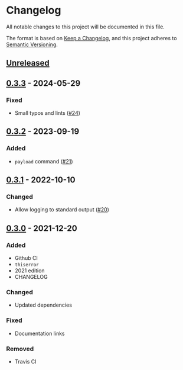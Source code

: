 # Changelog

All notable changes to this project will be documented in this file.

The format is based on [Keep a Changelog](https://keepachangelog.com/en/1.0.0/),
and this project adheres to [Semantic Versioning](https://semver.org/spec/v2.0.0.html).

## [Unreleased]

## [0.3.3] - 2024-05-29

### Fixed

- Small typos and lints ([#24](https://github.com/gadomski/sbd-rs/pull/24))

## [0.3.2] - 2023-09-19

### Added

- `payload` command ([#21](https://github.com/gadomski/sbd-rs/pull/21))

## [0.3.1] - 2022-10-10

### Changed

- Allow logging to standard output ([#20](https://github.com/gadomski/sbd-rs/pull/20))

## [0.3.0] - 2021-12-20

### Added

- Github CI
- `thiserror`
- 2021 edition
- CHANGELOG

### Changed

- Updated dependencies

### Fixed

- Documentation links

### Removed

- Travis CI

[Unreleased]: https://github.com/gadomski/sbd-rs/compare/v0.3.3...HEAD
[0.3.3]: https://github.com/gadomski/sbd-rs/compare/v0.3.2...v0.3.3
[0.3.2]: https://github.com/gadomski/sbd-rs/compare/v0.3.1...v0.3.2
[0.3.1]: https://github.com/gadomski/sbd-rs/compare/v0.3.0...v0.3.1
[0.3.0]: https://github.com/gadomski/sbd-rs/compare/v0.2.0...v0.3.0
